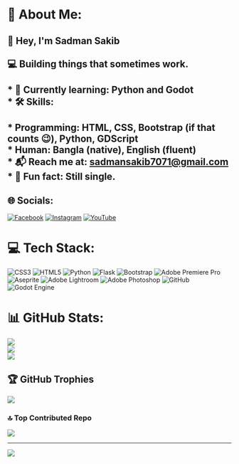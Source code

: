 # 💫 About Me:
## 👋 Hey, I'm Sadman Sakib<br><br>💻 Building things that sometimes work.<br><br>* 🌱 **Currently learning:** Python and Godot<br>* 🛠️ **Skills:**<br><br>  * Programming: HTML, CSS, Bootstrap (if that counts 😉), Python, GDScript<br>  * Human: Bangla (native), English (fluent)<br>* 📬 **Reach me at:** **[sadmansakib7071@gmail.com](mailto:sadmansakib7071@gmail.com)**<br>* 🤔 **Fun fact:** Still single.<br>


## 🌐 Socials:
[![Facebook](https://img.shields.io/badge/Facebook-%231877F2.svg?logo=Facebook&logoColor=white)](https://facebook.com/https://www.facebook.com/Sadman.Sakib.1.399/) [![Instagram](https://img.shields.io/badge/Instagram-%23E4405F.svg?logo=Instagram&logoColor=white)](https://instagram.com/https://www.instagram.com/sadman._.sakib_/) [![YouTube](https://img.shields.io/badge/YouTube-%23FF0000.svg?logo=YouTube&logoColor=white)](https://youtube.com/@https://www.youtube.com/@Sadman_Sakib1) 

# 💻 Tech Stack:
![CSS3](https://img.shields.io/badge/css3-%231572B6.svg?style=for-the-badge&logo=css3&logoColor=white) ![HTML5](https://img.shields.io/badge/html5-%23E34F26.svg?style=for-the-badge&logo=html5&logoColor=white) ![Python](https://img.shields.io/badge/python-3670A0?style=for-the-badge&logo=python&logoColor=ffdd54) ![Flask](https://img.shields.io/badge/flask-%23000.svg?style=for-the-badge&logo=flask&logoColor=white) ![Bootstrap](https://img.shields.io/badge/bootstrap-%238511FA.svg?style=for-the-badge&logo=bootstrap&logoColor=white) ![Adobe Premiere Pro](https://img.shields.io/badge/Adobe%20Premiere%20Pro-9999FF.svg?style=for-the-badge&logo=Adobe%20Premiere%20Pro&logoColor=white) ![Aseprite](https://img.shields.io/badge/Aseprite-FFFFFF?style=for-the-badge&logo=Aseprite&logoColor=#7D929E) ![Adobe Lightroom](https://img.shields.io/badge/Adobe%20Lightroom-31A8FF.svg?style=for-the-badge&logo=Adobe%20Lightroom&logoColor=white) ![Adobe Photoshop](https://img.shields.io/badge/adobe%20photoshop-%2331A8FF.svg?style=for-the-badge&logo=adobe%20photoshop&logoColor=white) ![GitHub](https://img.shields.io/badge/github-%23121011.svg?style=for-the-badge&logo=github&logoColor=white) ![Godot Engine](https://img.shields.io/badge/GODOT-%23FFFFFF.svg?style=for-the-badge&logo=godot-engine)
# 📊 GitHub Stats:
![](https://github-readme-stats.vercel.app/api?username=SadmanSakib399&theme=dark&hide_border=false&include_all_commits=true&count_private=false)<br/>
![](https://nirzak-streak-stats.vercel.app/?user=SadmanSakib399&theme=dark&hide_border=false)<br/>
![](https://github-readme-stats.vercel.app/api/top-langs/?username=SadmanSakib399&theme=dark&hide_border=false&include_all_commits=true&count_private=false&layout=compact)

## 🏆 GitHub Trophies
![](https://github-profile-trophy.vercel.app/?username=SadmanSakib399&theme=radical&no-frame=true&no-bg=true&margin-w=4)

### 🔝 Top Contributed Repo
![](https://github-contributor-stats.vercel.app/api?username=SadmanSakib399&limit=5&theme=dark&combine_all_yearly_contributions=true)

---
[![](https://visitcount.itsvg.in/api?id=SadmanSakib399&icon=0&color=3)](https://visitcount.itsvg.in)

<!-- Proudly created with GPRM ( https://gprm.itsvg.in ) -->


